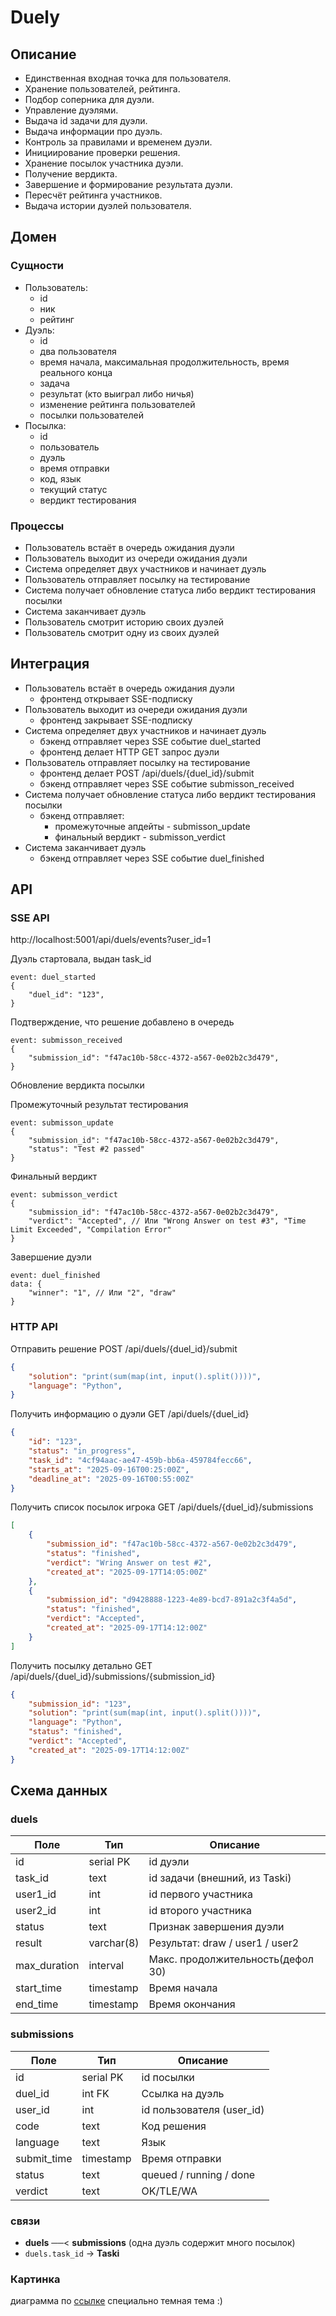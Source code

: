 # Duely

## Описание

- Единственная входная точка для пользователя.
- Хранение пользователей, рейтинга.
- Подбор соперника для дуэли.
- Управление дуэлями.
- Выдача id задачи для дуэли.
- Выдача информации про дуэль.
- Контроль за правилами и временем дуэли.
- Инициирование проверки решения.
- Хранение посылок участника дуэли.
- Получение вердикта.
- Завершение и формирование результата дуэли.
- Пересчёт рейтинга участников.
- Выдача истории дуэлей пользователя.

## Домен

### Сущности

- Пользователь:
    - id
    - ник
    - рейтинг
- Дуэль:
    - id
    - два пользователя
    - время начала, максимальная продолжительность, время реального конца
    - задача
    - результат (кто выиграл либо ничья)
    - изменение рейтинга пользователей
    - посылки пользователей
- Посылка:
    - id
    - пользователь
    - дуэль
    - время отправки
    - код, язык
    - текущий статус
    - вердикт тестирования

### Процессы

- Пользователь встаёт в очередь ожидания дуэли
- Пользователь выходит из очереди ожидания дуэли
- Система определяет двух участников и начинает дуэль
- Пользователь отправляет посылку на тестирование
- Система получает обновление статуса либо вердикт тестирования посылки
- Система заканчивает дуэль
- Пользователь смотрит историю своих дуэлей
- Пользователь смотрит одну из своих дуэлей

## Интеграция

- Пользователь встаёт в очередь ожидания дуэли
    - фронтенд открывает SSE-подписку
- Пользователь выходит из очереди ожидания дуэли
    - фронтенд закрывает SSE-подписку
- Система определяет двух участников и начинает дуэль
    - бэкенд отправляет через SSE событие duel_started
    - фронтенд делает HTTP GET запрос дуэли
- Пользователь отправляет посылку на тестирование
    - фронтенд делает POST /api/duels/{duel_id}/submit
    - бэкенд отправляет через SSE событие submisson_received
- Система получает обновление статуса либо вердикт тестирования посылки
    - бэкенд отправляет:
        - промежуточные апдейты - submisson_update
        - финальный вердикт - submisson_verdict
- Система заканчивает дуэль
    - бэкенд отправляет через SSE событие duel_finished

## API

### SSE API

http://localhost:5001/api/duels/events?user_id=1

Дуэль стартовала, выдан task_id
```
event: duel_started
{
    "duel_id": "123",
}
```

Подтверждение, что решение добавлено в очередь
```
event: submisson_received
{
    "submission_id": "f47ac10b-58cc-4372-a567-0e02b2c3d479", 
}
```

Обновление вердикта посылки

Промежуточный результат тестирования
```
event: submisson_update
{
    "submission_id": "f47ac10b-58cc-4372-a567-0e02b2c3d479",
    "status": "Test #2 passed"
}
```

Финальный вердикт
```
event: submisson_verdict
{
    "submission_id": "f47ac10b-58cc-4372-a567-0e02b2c3d479",
    "verdict": "Accepted", // Или "Wrong Answer on test #3", "Time Limit Exceeded", "Compilation Error"
}
```

Завершение дуэли
```
event: duel_finished
data: {
    "winner": "1", // Или "2", "draw"
}
```

### HTTP API

Отправить решение
POST /api/duels/{duel_id}/submit
```json
{
    "solution": "print(sum(map(int, input().split())))",
    "language": "Python",
}
```

Получить информацию о дуэли
GET /api/duels/{duel_id}

```json
{
    "id": "123",
    "status": "in_progress",
    "task_id": "4cf94aac-ae47-459b-bb6a-459784fecc66",
    "starts_at": "2025-09-16T00:25:00Z",
    "deadline_at": "2025-09-16T00:55:00Z"
}
```

Получить список посылок игрока
GET /api/duels/{duel_id}/submissions

```json
[
    {
        "submission_id": "f47ac10b-58cc-4372-a567-0e02b2c3d479",
        "status": "finished",
        "verdict": "Wring Answer on test #2",
        "created_at": "2025-09-17T14:05:00Z"
    },
    {
        "submission_id": "d9428888-1223-4e89-bcd7-891a2c3f4a5d",
        "status": "finished",
        "verdict": "Accepted",
        "created_at": "2025-09-17T14:12:00Z"
    }
]
```

Получить посылку детально
GET /api/duels/{duel_id}/submissions/{submission_id}

```json
{
    "submission_id": "123",
    "solution": "print(sum(map(int, input().split())))",
    "language": "Python",
    "status": "finished",
    "verdict": "Accepted",
    "created_at": "2025-09-17T14:12:00Z"
}
```

## Схема данных
### duels
| Поле          | Тип        | Описание                             |
|---------------|------------|--------------------------------------|
| id            | serial PK  | id дуэли                             |
| task_id       | text       | id задачи (внешний, из Taski)        |
| user1_id      | int        | id первого участника                 |
| user2_id      | int        | id второго участника                 |
| status        | text       | Признак завершения дуэли             |
| result        | varchar(8) | Результат: draw / user1 / user2      |
| max_duration  | interval   | Макс. продолжительность(дефол 30)    |
| start_time    | timestamp  | Время начала                         |
| end_time      | timestamp  | Время окончания                      |


### submissions
| Поле        | Тип        | Описание                               |
|-------------|------------|----------------------------------------|
| id          | serial PK  | id посылки                             |
| duel_id     | int FK     | Ссылка на дуэль                        |
| user_id     | int        | id пользователя (user_id)              |
| code        | text       | Код решения                            |
| language    | text       | Язык                                   |
| submit_time | timestamp  | Время отправки                         |
| status      | text       | queued / running / done                |
| verdict     | text       | OK/TLE/WA                              |

### связи
- **duels** ──< **submissions** (одна дуэль содержит много посылок)
- `duels.task_id` →  **Taski** 

### Картинка
диаграмма по [ссылке](https://dbdiagram.io/e/68bb1a3d61a46d388ead2b84/68caa2775779bb7265e3ce14) специально темная тема :)